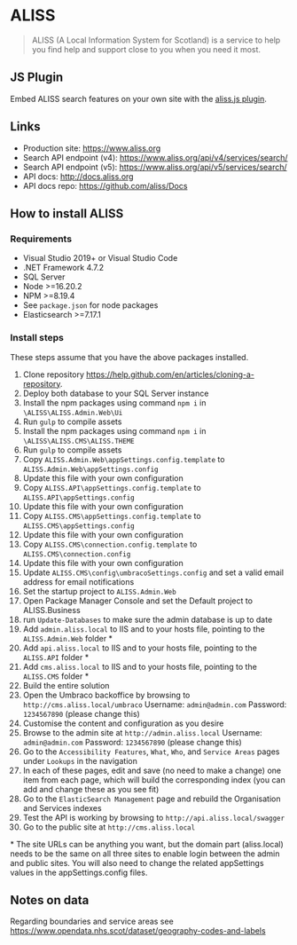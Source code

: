 # ALISS

> ALISS (A Local Information System for Scotland) is a service to help you find help and support close to you when you need it most.

## JS Plugin

Embed ALISS search features on your own site with the [aliss.js plugin](https://github.com/aliss/aliss.js).

## Links

- Production site: https://www.aliss.org
- Search API endpoint (v4): https://www.aliss.org/api/v4/services/search/
- Search API endpoint (v5): https://www.aliss.org/api/v5/services/search/
- API docs: http://docs.aliss.org
- API docs repo: https://github.com/aliss/Docs

## How to install ALISS

### Requirements

- Visual Studio 2019+ or Visual Studio Code
- .NET Framework 4.7.2
- SQL Server
- Node >=16.20.2
- NPM >=8.19.4
- See `package.json` for node packages
- Elasticsearch >=7.17.1

### Install steps

These steps assume that you have the above packages installed.

1. Clone repository https://help.github.com/en/articles/cloning-a-repository.
2. Deploy both database to your SQL Server instance
3. Install the npm packages using command `npm i` in `\ALISS\ALISS.Admin.Web\Ui`
4. Run `gulp` to compile assets
5. Install the npm packages using command `npm i` in `\ALISS\ALISS.CMS\ALISS.THEME`
6. Run `gulp` to compile assets
7. Copy `ALISS.Admin.Web\appSettings.config.template` to `ALISS.Admin.Web\appSettings.config`
8. Update this file with your own configuration
9. Copy `ALISS.API\appSettings.config.template` to `ALISS.API\appSettings.config`
10. Update this file with your own configuration
11. Copy `ALISS.CMS\appSettings.config.template` to `ALISS.CMS\appSettings.config`
12. Update this file with your own configuration
13. Copy `ALISS.CMS\connection.config.template` to `ALISS.CMS\connection.config`
14. Update this file with your own configuration
15. Update `ALISS.CMS\config\umbracoSettings.config` and set a valid email address for email notifications
9. Set the startup project to `ALISS.Admin.Web`
10. Open Package Manager Console and set the Default project to ALISS.Business
11. run `Update-Databases` to make sure the admin database is up to date
12. Add `admin.aliss.local` to IIS and to your hosts file, pointing to the `ALISS.Admin.Web` folder *
13. Add `api.aliss.local` to IIS and to your hosts file, pointing to the `ALISS.API` folder *
14. Add `cms.aliss.local` to IIS and to your hosts file, pointing to the `ALISS.CMS` folder *
15. Build the entire solution
16. Open the Umbraco backoffice by browsing to `http://cms.aliss.local/umbraco` Username: `admin@admin.com` Password: `1234567890` (please change this)
17. Customise the content and configuration as you desire
18. Browse to the admin site at `http://admin.aliss.local` Username: `admin@admin.com` Password: `1234567890` (please change this)
19. Go to the `Accessibility Features`, `What`, `Who`, and `Service Areas` pages under `Lookups` in the navigation
20. In each of these pages, edit and save (no need to make a change) one item from each page, which will build the corresponding index (you can add and change these as you see fit)
21. Go to the `ElasticSearch Management` page and rebuild the Organisation and Services indexes
22. Test the API is working by browsing to `http://api.aliss.local/swagger`
23. Go to the public site at `http://cms.aliss.local`

\* The site URLs can be anything you want, but the domain part (aliss.local) needs to be the same on all three sites to enable login between the admin and public sites.  You will also need to change the related appSettings values in the appSettings.config files.


## Notes on data

Regarding boundaries and service areas see https://www.opendata.nhs.scot/dataset/geography-codes-and-labels
